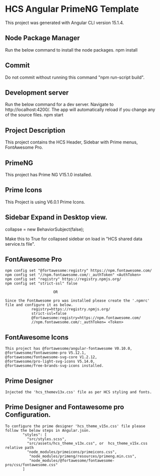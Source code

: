 # HCS Angular PrimeNG Template
This project was generated with Angular CLI version 15.1.4.

## Node Package Manager 
Run the below command to install the node packages. 
    npm install
    
## Commit

Do not commit without running this command "npm run-script build".

## Development server
Run the below command for a dev server. Navigate to http://localhost:4200/. The app will automatically reload if you change any of the source files.
    npm start

## Project Description
This project contains the HCS Header, Sidebar with Prime menus, FontAwesome Pro. 

## PrimeNG 
This project has Prime NG V15.1.0 installed. 

## Prime Icons

This Project is using V6.0.1 Prime Icons. 

## Sidebar Expand in Desktop view. 

collapse = new BehaviorSubject(false); 

 Make this to True for collapsed sidebar on load in "HCS shared data service.ts file".


## FontAwesome Pro 

    npm config set "@fortawesome:registry" https://npm.fontawesome.com/
    npm config set "//npm.fontawesome.com/:_authToken" <AuthToken>
    npm config set "registry" https://registry.npmjs.org/
    npm config set "strict-ssl" false
    
                          OR
    
    Since the FontAwesome pro was installed please create the '.npmrc' file and configure it as below. 
                registry=https://registry.npmjs.org/
                strict-ssl=false
                @fortawesome:registry=https://npm.fontawesome.com/
                //npm.fontawesome.com/:_authToken= <Token>


## FontAwesome Icons

    This project has @fortawesome/angular-fontawesome V0.10.0,
    @fortawesome/fontawesome-pro V5.12.1,
    @fortawesome/fontawesome-svg-core V1.2.12,
    @fortawesome/pro-light-svg-icons V5.14.0,
    @fortawesome/free-brands-svg-icons installed. 


## Prime Designer 
    Injected the 'hcs_themev13x.css' file as per HCS styling and fonts. 

## Prime Designer and Fontawesome pro Configuration. 
    To configure the prime designer 'hcs_theme_v15x.css' file please follow the below steps in Angular.json.
            "styles": [
              "src/styles.scss",
              "src/assets/hcs_theme_v13x.css", or  hcs_theme_v15x.css relative path
              "node_modules/primeicons/primeicons.css",
               "node_modules/primeng/resources/primeng.min.css",
               "node_modules/@fortawesome/fontawesome-pro/css/fontawesome.css"
            ]





